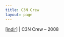 ```yaml
---
title: C3N Crew
layout: page
---
```


<a href="https://cloud.mail.ru/public/ed373343ecc5/C3N%20Crew%20-%202008" target="_blank">[indir]</a>   |   C3N Crew &#8211; 2008